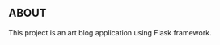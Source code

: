 ABOUT
-----------------------------------------------------------------------------
This project is an art blog application using Flask framework.

